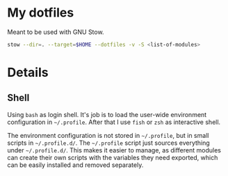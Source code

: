# My dotfiles

Meant to be used with GNU Stow.

```sh
stow --dir=. --target=$HOME --dotfiles -v -S <list-of-modules>
```

# Details

## Shell

Using `bash` as login shell. It's job is to load the user-wide environment configuration in `~/.profile`. After that I use `fish` or `zsh` as interactive shell.

The environment configuration is not stored in `~/.profile`, but in small scripts in `~/.profile.d/`. The `~/.profile` script just sources everything under `~/.profile.d/`. This makes it easier to manage, as different modules can create their own scripts with the variables they need exported, which can be easily installed and removed separately.
